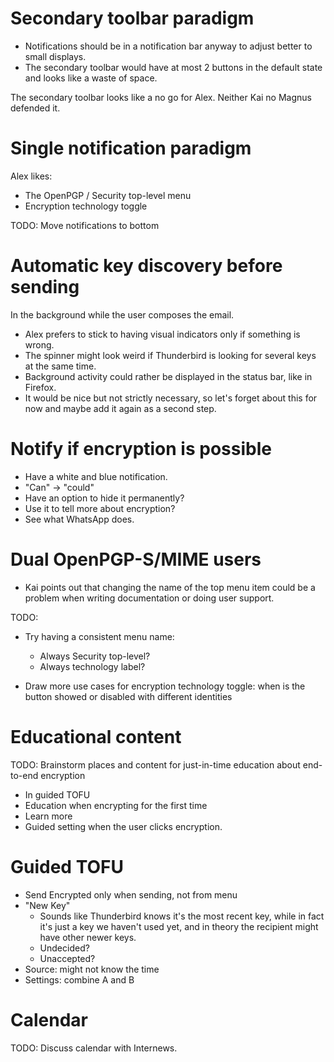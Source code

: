 Secondary toolbar paradigm
==========================

- Notifications should be in a notification bar anyway to adjust better to
  small displays.
- The secondary toolbar would have at most 2 buttons in the default state and
  looks like a waste of space.

The secondary toolbar looks like a no go for Alex. Neither Kai no Magnus
defended it.

Single notification paradigm
============================

Alex likes:

- The OpenPGP / Security top-level menu
- Encryption technology toggle

TODO: Move notifications to bottom

Automatic key discovery before sending
======================================

In the background while the user composes the email.

- Alex prefers to stick to having visual indicators only if something is wrong.
- The spinner might look weird if Thunderbird is looking for several keys at
  the same time.
- Background activity could rather be displayed in the status bar, like in
  Firefox.
- It would be nice but not strictly necessary, so let's forget about this for
  now and maybe add it again as a second step.

Notify if encryption is possible
================================

- Have a white and blue notification.
- "Can" → "could"
- Have an option to hide it permanently?
- Use it to tell more about encryption?
- See what WhatsApp does.

Dual OpenPGP-S/MIME users
=========================

- Kai points out that changing the name of the top menu item could
  be a problem when writing documentation or doing user support.

TODO:

- Try having a consistent menu name:
  * Always Security top-level?
  * Always technology label?

- Draw more use cases for encryption technology toggle:
  when is the button showed or disabled with different identities

Educational content
===================

TODO: Brainstorm places and content for just-in-time education about end-to-end encryption

- In guided TOFU
- Education when encrypting for the first time
- Learn more
- Guided setting when the user clicks encryption.

Guided TOFU
===========

- Send Encrypted only when sending, not from menu
- "New Key"
  * Sounds like Thunderbird knows it's the most recent key, while in
    fact it's just a key we haven't used yet, and in theory the recipient
    might have other newer keys.
  * Undecided?
  * Unaccepted?
- Source: might not know the time
- Settings: combine A and B

Calendar
========

TODO: Discuss calendar with Internews.
